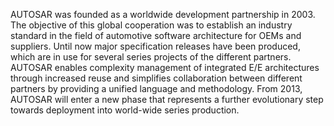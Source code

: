 AUTOSAR was founded as a worldwide development partnership in 2003. The objective of 
this global cooperation was to establish an industry standard in the field of automotive 
software architecture for OEMs and suppliers. Until now major specification releases have 
been produced, which are in use for several series projects of the different partners. 
AUTOSAR enables complexity management of integrated E/E architectures through increased reuse 
and simplifies collaboration between different partners by providing a unified language 
and methodology. From 2013, AUTOSAR will enter a new phase that represents a further evolutionary step 
towards deployment into world-wide series production.